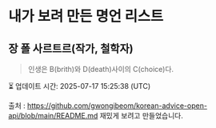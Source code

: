 # 내가 보려 만든 명언 리스트

##  장 폴 사르트르(작가, 철학자)
> 인생은 B(brith)와 D(death)사이의 C(choice)다.


⏳ 업데이트 시간: 2025-07-17 15:25:38 (UTC)

출처 : https://github.com/gwongibeom/korean-advice-open-api/blob/main/README.md
재밌게 보려고 만들었습니다.
